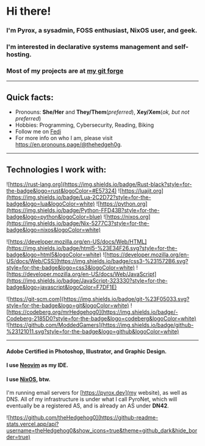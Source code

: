 # Hi there!
### I'm Pyrox, a sysadmin, FOSS enthusiast, NixOS user, and geek.
### I'm interested in declarative systems management and self-hosting.
### Most of my projects are at [my git forge](https://git.thehedgehog.me)
---
## Quick facts:
- Pronouns: **She/Her** and **They/Them**(*preferred*), **Xey/Xem**(*ok, but not preferred*) 
- Hobbies: Programming, Cybersecurity, Reading, Biking
- Follow me on [Fedi](https://social.pyrox.dev/@pyrox)
- For more info on who I am, please visit https://en.pronouns.page/@thehedgeh0g.
---
## Technologies I work with:

![https://rust-lang.org](https://img.shields.io/badge/Rust-black?style=for-the-badge&logo=rust&logoColor=#E57324)
![https://luajit.org](https://img.shields.io/badge/Lua-2C2D72?style=for-the-badge&logo=lua&logoColor=white)
![https://python.org](https://img.shields.io/badge/Python-FFD43B?style=for-the-badge&logo=python&logoColor=blue)
![https://nixos.org](https://img.shields.io/badge/Nix-5277C3?style=for-the-badge&logo=nixos&logoColor=white)

![https://developer.mozilla.org/en-US/docs/Web/HTML](https://img.shields.io/badge/html5-%23E34F26.svg?style=for-the-badge&logo=html5&logoColor=white)
![https://developer.mozilla.org/en-US/docs/Web/CSS](https://img.shields.io/badge/css3-%231572B6.svg?style=for-the-badge&logo=css3&logoColor=white)
![https://developer.mozilla.org/en-US/docs/Web/JavaScript](https://img.shields.io/badge/JavaScript-323330?style=for-the-badge&logo=javascript&logoColor=F7DF1E)

![https://git-scm.com](https://img.shields.io/badge/git-%23F05033.svg?style=for-the-badge&logo=git&logoColor=white)
![https://codeberg.org/mrHedgehog0](https://img.shields.io/badge/-Codeberg-2185D0?style=for-the-badge&logo=codeberg&logoColor=white)
![https://github.com/ModdedGamers](https://img.shields.io/badge/github-%23121011.svg?style=for-the-badge&logo=github&logoColor=white)

---

#### Adobe Certified in Photoshop, Illustrator, and Graphic Design.

#### I use [Neovim](https://neovim.io) as my IDE.

#### I use [NixOS](https://nixos.org), btw.

I'm running email servers for [https://pyrox.dev](my website), as well as DNS. All of my infrastructure is under what I call PyroNet, which will eventually be a registered AS, and is already an AS under **DN42**.

![https://github.com/theHedgehog0](https://github-readme-stats.vercel.app/api?username=theHedgehog0&show_icons=true&theme=github_dark&hide_border=true)
